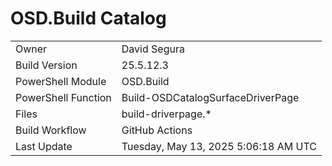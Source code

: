 ﻿# OSD.Build Catalog

| | |
|-|-|
| Owner | David Segura |
| Build Version | 25.5.12.3 |
| PowerShell Module | OSD.Build |
| PowerShell Function | Build-OSDCatalogSurfaceDriverPage |
| Files | build-driverpage.* |
| Build Workflow | GitHub Actions |
| Last Update | Tuesday, May 13, 2025 5:06:18 AM UTC |

